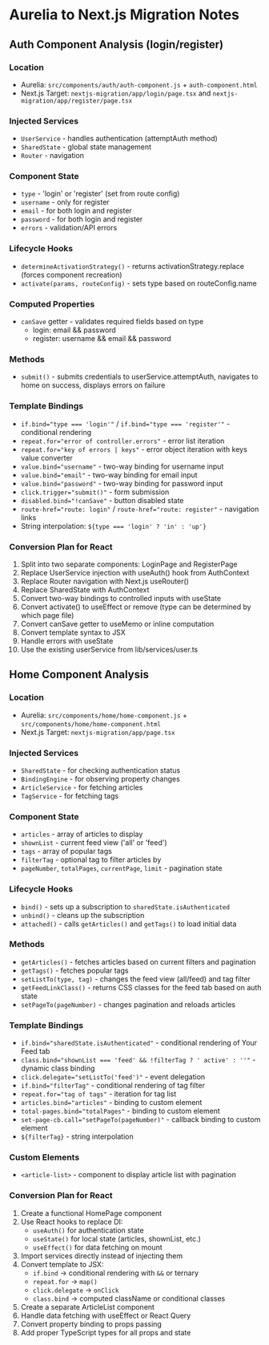 # Aurelia to Next.js Migration Notes

## Auth Component Analysis (login/register)

### Location
- Aurelia: `src/components/auth/auth-component.js` + `auth-component.html`
- Next.js Target: `nextjs-migration/app/login/page.tsx` and `nextjs-migration/app/register/page.tsx`

### Injected Services
- `UserService` - handles authentication (attemptAuth method)
- `SharedState` - global state management
- `Router` - navigation

### Component State
- `type` - 'login' or 'register' (set from route config)
- `username` - only for register
- `email` - for both login and register
- `password` - for both login and register
- `errors` - validation/API errors

### Lifecycle Hooks
- `determineActivationStrategy()` - returns activationStrategy.replace (forces component recreation)
- `activate(params, routeConfig)` - sets type based on routeConfig.name

### Computed Properties
- `canSave` getter - validates required fields based on type
  - login: email && password
  - register: username && email && password

### Methods
- `submit()` - submits credentials to userService.attemptAuth, navigates to home on success, displays errors on failure

### Template Bindings
- `if.bind="type === 'login'"` / `if.bind="type === 'register'"` - conditional rendering
- `repeat.for="error of controller.errors"` - error list iteration
- `repeat.for="key of errors | keys"` - error object iteration with keys value converter
- `value.bind="username"` - two-way binding for username input
- `value.bind="email"` - two-way binding for email input
- `value.bind="password"` - two-way binding for password input
- `click.trigger="submit()"` - form submission
- `disabled.bind="!canSave"` - button disabled state
- `route-href="route: login"` / `route-href="route: register"` - navigation links
- String interpolation: `${type === 'login' ? 'in' : 'up'}`

### Conversion Plan for React

1. Split into two separate components: LoginPage and RegisterPage
2. Replace UserService injection with useAuth() hook from AuthContext
3. Replace Router navigation with Next.js useRouter()
4. Replace SharedState with AuthContext
5. Convert two-way bindings to controlled inputs with useState
6. Convert activate() to useEffect or remove (type can be determined by which page file)
7. Convert canSave getter to useMemo or inline computation
8. Convert template syntax to JSX
9. Handle errors with useState
10. Use the existing userService from lib/services/user.ts

## Home Component Analysis

### Location
- Aurelia: `src/components/home/home-component.js` + `src/components/home/home-component.html`
- Next.js Target: `nextjs-migration/app/page.tsx`

### Injected Services
- `SharedState` - for checking authentication status
- `BindingEngine` - for observing property changes
- `ArticleService` - for fetching articles
- `TagService` - for fetching tags

### Component State
- `articles` - array of articles to display
- `shownList` - current feed view ('all' or 'feed')
- `tags` - array of popular tags
- `filterTag` - optional tag to filter articles by
- `pageNumber`, `totalPages`, `currentPage`, `limit` - pagination state

### Lifecycle Hooks
- `bind()` - sets up a subscription to `sharedState.isAuthenticated`
- `unbind()` - cleans up the subscription
- `attached()` - calls `getArticles()` and `getTags()` to load initial data

### Methods
- `getArticles()` - fetches articles based on current filters and pagination
- `getTags()` - fetches popular tags
- `setListTo(type, tag)` - changes the feed view (all/feed) and tag filter
- `getFeedLinkClass()` - returns CSS classes for the feed tab based on auth state
- `setPageTo(pageNumber)` - changes pagination and reloads articles

### Template Bindings
- `if.bind="sharedState.isAuthenticated"` - conditional rendering of Your Feed tab
- `class.bind="shownList === 'feed' && !filterTag ? ' active' : ''"` - dynamic class binding
- `click.delegate="setListTo('feed')"` - event delegation
- `if.bind="filterTag"` - conditional rendering of tag filter
- `repeat.for="tag of tags"` - iteration for tag list
- `articles.bind="articles"` - binding to custom element
- `total-pages.bind="totalPages"` - binding to custom element
- `set-page-cb.call="setPageTo(pageNumber)"` - callback binding to custom element
- `${filterTag}` - string interpolation

### Custom Elements
- `<article-list>` - component to display article list with pagination

### Conversion Plan for React
1. Create a functional HomePage component 
2. Use React hooks to replace DI:
   - `useAuth()` for authentication state
   - `useState()` for local state (articles, shownList, etc.)
   - `useEffect()` for data fetching on mount
3. Import services directly instead of injecting them
4. Convert template to JSX:
   - `if.bind` → conditional rendering with `&&` or ternary
   - `repeat.for` → `map()`
   - `click.delegate` → `onClick`
   - `class.bind` → computed className or conditional classes
5. Create a separate ArticleList component
6. Handle data fetching with useEffect or React Query
7. Convert property binding to props passing
8. Add proper TypeScript types for all props and state
